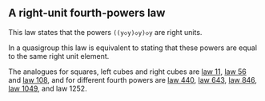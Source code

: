 ## A right-unit fourth-powers law

This law states that the powers `((y◇y)◇y)◇y` are right units.

In a quasigroup this law is equivalent to stating that these powers are equal to the same right unit element.

The analogues for squares, left cubes and right cubes are [law 11](https://teorth.github.io/equational_theories/implications/?11), [law 56](https://teorth.github.io/equational_theories/implications/?56) and [law 108](https://teorth.github.io/equational_theories/implications/?108), and for different fourth powers are [law 440](https://teorth.github.io/equational_theories/implications/?440), [law 643](https://teorth.github.io/equational_theories/implications/?643), [law 846](https://teorth.github.io/equational_theories/implications/?846), [law 1049](https://teorth.github.io/equational_theories/implications/?1049), and law 1252.
